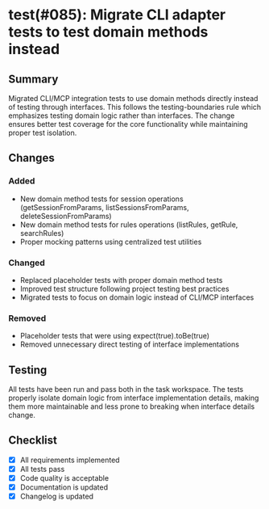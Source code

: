 # test(#085): Migrate CLI adapter tests to test domain methods instead

## Summary

Migrated CLI/MCP integration tests to use domain methods directly instead of testing through interfaces. This follows the testing-boundaries rule which emphasizes testing domain logic rather than interfaces. The change ensures better test coverage for the core functionality while maintaining proper test isolation.

## Changes

### Added
- New domain method tests for session operations (getSessionFromParams, listSessionsFromParams, deleteSessionFromParams)
- New domain method tests for rules operations (listRules, getRule, searchRules)
- Proper mocking patterns using centralized test utilities

### Changed
- Replaced placeholder tests with proper domain method tests
- Improved test structure following project testing best practices
- Migrated tests to focus on domain logic instead of CLI/MCP interfaces

### Removed
- Placeholder tests that were using expect(true).toBe(true)
- Removed unnecessary direct testing of interface implementations

## Testing

All tests have been run and pass both in the task workspace. The tests properly isolate domain logic from interface implementation details, making them more maintainable and less prone to breaking when interface details change.

## Checklist

- [x] All requirements implemented
- [x] All tests pass
- [x] Code quality is acceptable
- [x] Documentation is updated
- [x] Changelog is updated 
